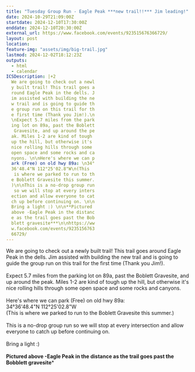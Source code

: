 ```yaml
---
title: "Tuesday Group Run - Eagle Peak ***new trail!!*** Jim leading!"
date: 2024-10-29T21:09:00Z
startdate: 2024-12-10T17:30:00Z
enddate: 2024-12-10T20:30:00Z
external_url: https://www.facebook.com/events/923515676366729/
layout: post
location: 
feature-img: "assets/img/big-trail.jpg"
lastmod: 2024-12-02T18:12:23Z
outputs:
  - html
  - calendar
ICSDescription: |+2
  We are going to check out a newl  y built trail! This trail goes a  round Eagle Peak in the dells. J  im assisted with building the ne  w trail and is going to guide th  e group run on this trail for th  e first time (Thank you Jim!).\n  \nExpect 5.7 miles from the park  ing lot on 89a, past the Boblett   Gravesite, and up around the pe  ak. Miles 1-2 are kind of tough   up the hill, but otherwise it's   nice rolling hills through some   open space and some rocks and ca  nyons. \n\nHere's where we can p  ark (Free) on old hwy 89a: \n34°  36'48.4"N 112°25'02.8"W\n(This   is where we parked to run to th  e Boblett Gravesite this summer.  )\n\nThis is a no-drop group run   so we will stop at every inters  ection and allow everyone to cat  ch up before continuing on. \n\n  Bring a light :) \n\n**Pictured   above -Eagle Peak in the distanc  e as the trail goes past the Bob  blett gravesite***\n\nhttps://ww  w.facebook.com/events/9235156763  66729/
---
```


We are going to check out a newly built trail! This trail goes around Eagle Peak in the dells. Jim assisted with building the new trail and is going to guide the group run on this trail for the first time (Thank you Jim!).<br>
  <br>
  Expect 5.7 miles from the parking lot on 89a, past the Boblett Gravesite, and up around the peak. Miles 1-2 are kind of tough up the hill, but otherwise it's nice rolling hills through some open space and some rocks and canyons. <br>
  <br>
  Here's where we can park (Free) on old hwy 89a&#58; <br>
  34°36'48.4"N 112°25'02.8"W<br>
  (This is where we parked to run to the Boblett Gravesite this summer.)<br>
  <br>
  This is a no-drop group run so we will stop at every intersection and allow everyone to catch up before continuing on. <br>
  <br>
  Bring a light &#58;) <br>
  <br>
  **Pictured above -Eagle Peak in the distance as the trail goes past the Bobblett gravesite***<br>
  <br>
  
